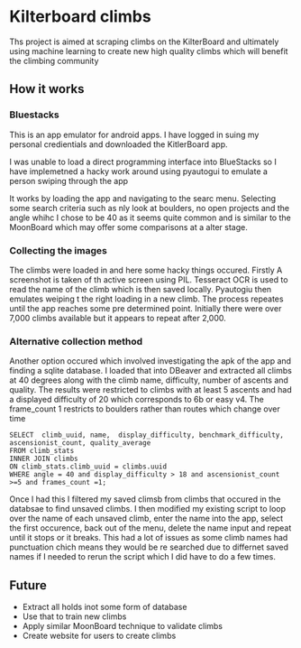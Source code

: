 # Kilterboard climbs

Ths project is aimed at scraping climbs on the KilterBoard and ultimately using machine learning to create new high quality climbs which will benefit the climbing community

## How it works
### Bluestacks
This is an app emulator for android apps. I have logged in suing my personal credientials and downloaded the KitlerBoard app.

I was unable to load a direct programming interface into BlueStacks so I have implemetned a hacky work around using pyautogui to emulate a person swiping through the app

It works by loading the app and navigating to the searc menu. Selecting some search criteria such as nly look at boulders, no open projects and the angle whihc I chose to be 40 as it seems quite common and is similar to the MoonBoard which may offer some comparisons at a alter stage.

### Collecting the images
The climbs were loaded in and here some hacky things occured. 
Firstly A screenshot is taken of th active screen using PIL. Tesseract OCR is used to read the name of the climb which is then saved locally. Pyautogiu then emulates weiping t the right loading in a new climb. The process repeates until the app reaches some pre determined point. Initially there were over 7,000 climbs available but it appears to repeat after 2,000.

### Alternative collection method
Another option occured which involved investigating the apk of the app and finding a sqlite database. I loaded that into DBeaver and extracted all climbs at 40 degrees along with the climb name, difficulty, number of ascents and quality. The results were restricted to climbs with at least 5 ascents and had a displayed difficulty of 20 which corresponds to 6b or easy v4. The frame_count 1 restricts to boulders rather than routes which change over time

```
SELECT  climb_uuid, name,  display_difficulty, benchmark_difficulty, ascensionist_count, quality_average 
FROM climb_stats 
INNER JOIN climbs 
ON climb_stats.climb_uuid = climbs.uuid
WHERE angle = 40 and display_difficulty > 18 and ascensionist_count >=5 and frames_count =1;
```

Once I had this I filtered my saved climsb from climbs that occured in the databsae to find unsaved climbs. I then modified my existing script to loop over the name of each unsaved climb, enter the name into the app, select the first occurence, back out of the menu, delete the name input and repeat until it stops or it breaks. This had a lot of issues as some climb names had punctuation chich means they would be re searched due to differnet saved names if I needed to rerun the script which I did have to do a few times.


## Future
- Extract all holds inot some form of database 
- Use that to train new climbs
- Apply similar MoonBoard technique to validate climbs
- Create website for users to create climbs


